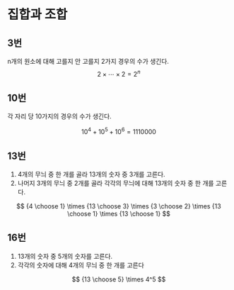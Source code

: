 # 집합과 조합

## 3번

n개의 원소에 대해 고를지 안 고를지 2가지 경우의 수가 생긴다.
$$
2 \times \dotsi \times 2 = 2 ^ n
$$


## 10번

각 자리 당 10가지의 경우의 수가 생긴다.

$$
10 ^ 4 + 10 ^ 5 + 10 ^ 6 = 1110000
$$



## 13번

1. 4개의 무늬 중 한 개를 골라 13개의 숫자 중 3개를 고른다.
2. 나머지 3개의 무늬 중 2개를 골라 각각의 무늬에 대해 13개의 숫자 중 한 개를 고른다.

$$
{4 \choose 1} \times {13 \choose 3} \times {3 \choose 2} \times {13 \choose 1} \times {13 \choose 1}
$$



## 16번

1. 13개의 숫자 중 5개의 숫자를 고른다.
2. 각각의 숫자에 대해 4개의 무늬 중 한 개를 고른다

$$
{13 \choose 5} \times 4^5
$$

